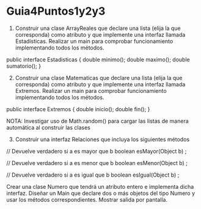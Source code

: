 # Guia4Puntos1y2y3



1) Construir una clase ArrayReales que declare una lista (elija la que corresponda) como atributo y que implemente una interfaz llamada Estadísticas. Realizar un main para comprobar funcionamiento implementando todos los métodos. 

public interface Estadisticas
 { 
double minimo(); 
double maximo(); 
double sumatorio(); 
} 

2) Construir una clase Matematicas  que declare una lista (elija la que corresponda) como atributo y que implemente una interfaz llamada Extremos.  Realizar un main para comprobar funcionamiento implementando todos los métodos. 

public interface Extremos 
{ 
double inicio(); 
double fin(); 
} 

NOTA: Investigar uso de Math.random() para cargar las listas de manera automática al construir las clases



















3) Construir una interfaz Relaciones que incluya los siguientes métodos

// Devuelve verdadero si a es mayor que b 
boolean esMayor(Object b) ;

 // Devuelve verdadero si a es menor que b 
boolean esMenor(Object b) ;

 // Devuelve verdadero si a es igual que b 
boolean esIgual(Object b) ;

Crear una clase Numero que tendrá un atributo entero e implementa dicha interfaz. Diseñar un Main que declare dos o más objetos del tipo Numero y usar los métodos correspondientes. Mostrar salida por pantalla. 
